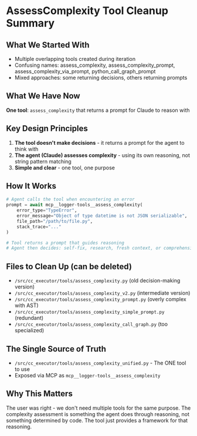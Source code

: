 # AssessComplexity Tool Cleanup Summary

## What We Started With
- Multiple overlapping tools created during iteration
- Confusing names: assess_complexity, assess_complexity_prompt, assess_complexity_via_prompt, python_call_graph_prompt
- Mixed approaches: some returning decisions, others returning prompts

## What We Have Now
**One tool**: `assess_complexity` that returns a prompt for Claude to reason with

## Key Design Principles
1. **The tool doesn't make decisions** - it returns a prompt for the agent to think with
2. **The agent (Claude) assesses complexity** - using its own reasoning, not string pattern matching
3. **Simple and clear** - one tool, one purpose

## How It Works
```python
# Agent calls the tool when encountering an error
prompt = await mcp__logger-tools__assess_complexity(
    error_type="TypeError",
    error_message="Object of type datetime is not JSON serializable",
    file_path="/path/to/file.py",
    stack_trace="..."
)

# Tool returns a prompt that guides reasoning
# Agent then decides: self-fix, research, fresh context, or comprehensive approach
```

## Files to Clean Up (can be deleted)
- `/src/cc_executor/tools/assess_complexity.py` (old decision-making version)
- `/src/cc_executor/tools/assess_complexity_v2.py` (intermediate version)
- `/src/cc_executor/tools/assess_complexity_prompt.py` (overly complex with AST)
- `/src/cc_executor/tools/assess_complexity_simple_prompt.py` (redundant)
- `/src/cc_executor/tools/assess_complexity_call_graph.py` (too specialized)

## The Single Source of Truth
- `/src/cc_executor/tools/assess_complexity_unified.py` - The ONE tool to use
- Exposed via MCP as `mcp__logger-tools__assess_complexity`

## Why This Matters
The user was right - we don't need multiple tools for the same purpose. The complexity assessment is something the agent does through reasoning, not something determined by code. The tool just provides a framework for that reasoning.
